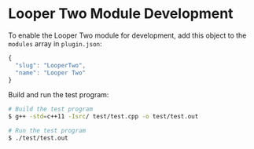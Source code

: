 # Looper Two Module Development

To enable the Looper Two module for development, add this object to the `modules` array in `plugin.json`:

```js
{
  "slug": "LooperTwo",
  "name": "Looper Two"
}
```

Build and run the test program:

```sh
# Build the test program
$ g++ -std=c++11 -Isrc/ test/test.cpp -o test/test.out

# Run the test program
$ ./test/test.out
```
